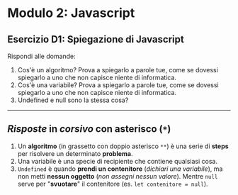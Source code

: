 # Modulo 2: Javascript
## Esercizio D1: Spiegazione di Javascript
Rispondi alle domande:
1. Cos'è un algoritmo? Prova a spiegarlo a parole tue, come se dovessi spiegarlo a uno che non capisce niente di informatica.
2. Cos'è una variabile? Prova a spiegarlo a parole tue, come se dovessi spiegarlo a uno che non capisce niente di informatica.
3. Undefined e null sono la stessa cosa?
---
## *Risposte* in *corsivo* con asterisco (`*`)
1. Un **algoritmo** (in grassetto con doppio asterisco `**`) è una serie di **steps** per risolvere un determinato **problema**.
2. Una variabile è una specie di recipiente che contiene qualsiasi cosa.
3. `Undefined` è quando **prendi un contenitore** (*dichiari una variabile*), ma non metti **nessun oggetto** (*non assegni nessun valore*). Mentre `null` serve per "**svuotare**" il contenitore (es. `let contenitore = null`).